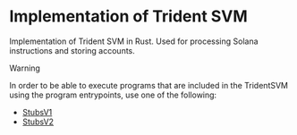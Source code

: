 # Implementation of Trident SVM

Implementation of Trident SVM in Rust. Used for processing Solana instructions and storing accounts.

> [!WARNING]
> In order to be able to execute programs that are included in the TridentSVM using the program entrypoints, use one of the following:
> - [StubsV1](https://github.com/Ackee-Blockchain/trident-syscall-stubs-v1)
> - [StubsV2](https://github.com/Ackee-Blockchain/trident-syscall-stubs-v2)
